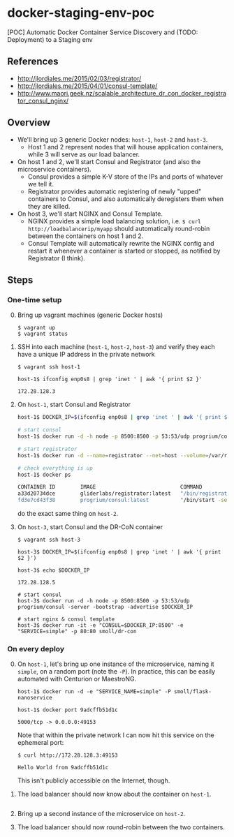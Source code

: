 # docker-staging-env-poc

[POC] Automatic Docker Container Service Discovery and (TODO: Deployment) to a Staging env

## References
* http://jlordiales.me/2015/02/03/registrator/
* http://jlordiales.me/2015/04/01/consul-template/
* http://www.maori.geek.nz/scalable_architecture_dr_con_docker_registrator_consul_nginx/

## Overview

* We'll bring up 3 generic Docker nodes: `host-1`, `host-2` and `host-3`.
    * Host 1 and 2 represent nodes that will house application containers, while 3 will serve as our load balancer.
* On host 1 and 2, we'll start Consul and Registrator (and also the microservice containers).
    * Consul provides a simple K-V store of the IPs and ports of whatever we tell it.
    * Registrator provides automatic registering of newly "upped" containers to Consul, and also automatically deregisters them when they are killed.
* On host 3, we'll start NGINX and Consul Template.
    * NGINX provides a simple load balancing solution, i.e. `$ curl http://loadbalancerip/myapp` should automatically round-robin between the containers on host 1 and 2.
    * Consul Template will automatically rewrite the NGINX config and restart it whenever a container is started or stopped, as notified by Registrator (I think).

## Steps

### One-time setup

0. Bring up vagrant machines (generic Docker hosts)

    ```
    $ vagrant up
    $ vagrant status
    ```

0. SSH into each machine (`host-1`, `host-2`, `host-3`) and verify they each have a unique IP address in the private network

    ```
    $ vagrant ssh host-1

    host-1$ ifconfig enp0s8 | grep 'inet ' | awk '{ print $2 }'

    172.28.128.3
    ```

0. On `host-1`, start Consul and Registrator

    ```bash
    host-1$ DOCKER_IP=$(ifconfig enp0s8 | grep 'inet ' | awk '{ print $2 }')

    # start consul
    host-1$ docker run -d -h node -p 8500:8500 -p 53:53/udp progrium/consul -server -bootstrap -advertise $DOCKER_IP

    # start registrator
    host-1$ docker run -d --name=registrator --net=host --volume=/var/run/docker.sock:/tmp/docker.sock gliderlabs/registrator:latest consul://localhost:8500

    # check everything is up
    host-1$ docker ps

    CONTAINER ID        IMAGE                           COMMAND                CREATED             STATUS              PORTS                                                                                                            NAMES
    a33d20734dce        gliderlabs/registrator:latest   "/bin/registrator co   26 minutes ago      Up 26 minutes                                                                                                                        registrator
    fd3e7cd43f38        progrium/consul:latest          "/bin/start -server    27 minutes ago      Up 27 minutes       8302/tcp, 8400/tcp, 8300/tcp, 8301/udp, 53/tcp, 8301/tcp, 8302/udp, 0.0.0.0:53->53/udp, 0.0.0.0:8500->8500/tcp   berserk_hawking
    ```

    do the exact same thing on `host-2`.

0. On `host-3`, start Consul and the DR-CoN container

    ```
    $ vagrant ssh host-3

    host-3$ DOCKER_IP=$(ifconfig enp0s8 | grep 'inet ' | awk '{ print $2 }')

    host-3$ echo $DOCKER_IP

    172.28.128.5

    # start consul
    host-3$ docker run -d -h node -p 8500:8500 -p 53:53/udp progrium/consul -server -bootstrap -advertise $DOCKER_IP

    # start nginx & consul template
    host-3$ docker run -it -e "CONSUL=$DOCKER_IP:8500" -e "SERVICE=simple" -p 80:80 smoll/dr-con
    ```

### On every deploy

0. On `host-1`, let's bring up one instance of the microservice, naming it `simple`, on a random port (note the `-P`). In practice, this can be easily automated with Centurion or MaestroNG.

    ```
    host-1$ docker run -d -e "SERVICE_NAME=simple" -P smoll/flask-nanoservice

    host-1$ docker port 9adcffb51d1c

    5000/tcp -> 0.0.0.0:49153
    ```

    Note that within the private network I can now hit this service on the ephemeral port:

    ```
    $ curl http://172.28.128.3:49153

    Hello World from 9adcffb51d1c
    ```

    This isn't publicly accessible on the Internet, though.

0. The load balancer should now know about the container on `host-1`.

    ```

    ```

0. Bring up a second instance of the microservice on `host-2`.

0. The load balancer should now round-robin between the two containers.
